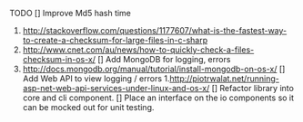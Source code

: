 TODO
[] Improve Md5 hash time
1. http://stackoverflow.com/questions/1177607/what-is-the-fastest-way-to-create-a-checksum-for-large-files-in-c-sharp
2. http://www.cnet.com/au/news/how-to-quickly-check-a-files-checksum-in-os-x/
[] Add MongoDB for logging, errors
1. http://docs.mongodb.org/manual/tutorial/install-mongodb-on-os-x/
[] Add Web API to view logging / errors
1.http://piotrwalat.net/running-asp-net-web-api-services-under-linux-and-os-x/
[] Refactor library into core and cli component.
[] Place an interface on the io components so it can be mocked out for unit testing.
